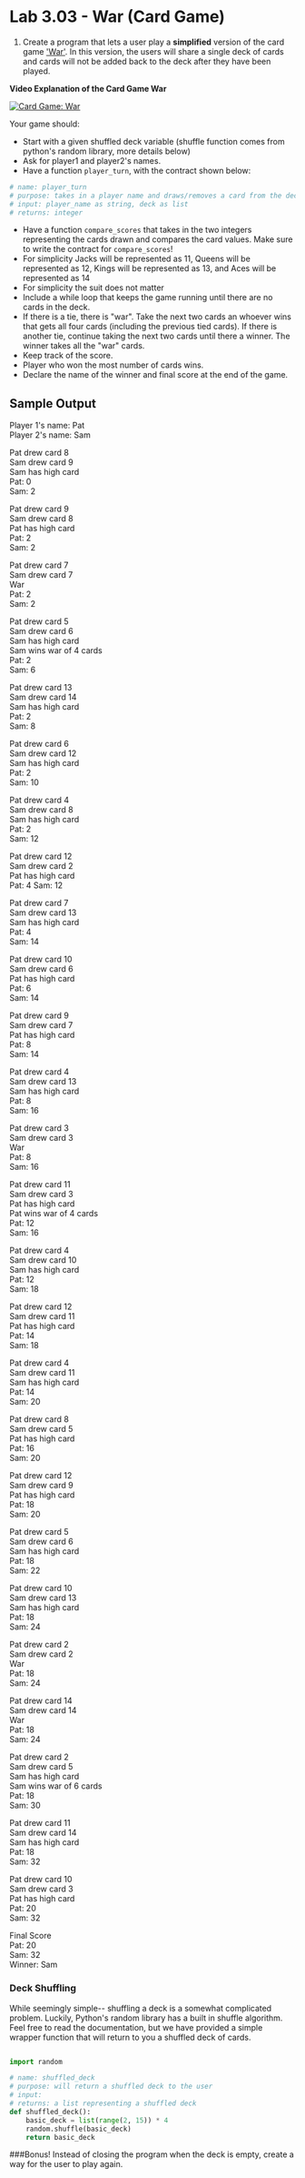 # Lab 3.03 - War (Card Game)

1) Create a program that lets a user play a **simplified** version of the card game ['War'](http://www.pagat.com/war/war.html).  In this version, the users will share a single deck of cards and cards will not be added back to the deck after they have been played.

**Video Explanation of the Card Game War**

[![Card Game: War](https://img.youtube.com/vi/G4DhzhDlXFM/0.jpg)](https://youtu.be/G4DhzhDlXFM)

Your game should:

* Start with a given shuffled deck variable (shuffle function comes from python's random library, more details below)
* Ask for player1 and player2's names.
* Have a function `player_turn`, with the contract shown below:

```python
# name: player_turn
# purpose: takes in a player name and draws/removes a card from the deck, prints "user drew card x", and returns the value
# input: player_name as string, deck as list
# returns: integer
```
* Have a function `compare_scores` that takes in the two integers representing the cards drawn and compares the card values. Make sure to write the contract for `compare_scores`!
* For simplicity Jacks will be represented as 11, Queens will be represented as 12, Kings will be represented as 13, and Aces will be represented as 14
* For simplicity the suit does not matter
* Include a while loop that keeps the game running until there are no cards in the deck.
* If there is a tie, there is "war".  Take the next two cards an whoever wins that gets all four cards (including the previous tied cards).  If there is another tie, continue taking the next two cards until there a winner.  The winner takes all the "war" cards.
* Keep track of the score.
* Player who won the most number of cards wins.
* Declare the name of the winner and final score at the end of the game.

## Sample Output
Player 1's name: Pat  
Player 2's name: Sam  


Pat drew card 8  
Sam drew card 9  
Sam has high card  
Pat: 0  
Sam: 2  

Pat drew card 9  
Sam drew card 8  
Pat has high card  
Pat: 2  
Sam: 2 

Pat drew card 7  
Sam drew card 7  
War  
Pat: 2  
Sam: 2  

Pat drew card 5  
Sam drew card 6  
Sam has high card  
Sam wins war of 4 cards  
Pat: 2  
Sam: 6  

Pat drew card 13  
Sam drew card 14  
Sam has high card  
Pat: 2  
Sam: 8  

Pat drew card 6  
Sam drew card 12  
Sam has high card  
Pat: 2  
Sam: 10  

Pat drew card 4  
Sam drew card 8  
Sam has high card  
Pat: 2  
Sam: 12  

Pat drew card 12  
Sam drew card 2  
Pat has high card  
Pat: 4 
Sam: 12  

Pat drew card 7  
Sam drew card 13  
Sam has high card  
Pat: 4  
Sam: 14  

Pat drew card 10  
Sam drew card 6  
Pat has high card  
Pat: 6  
Sam: 14  

Pat drew card 9  
Sam drew card 7  
Pat has high card   
Pat: 8  
Sam: 14  

Pat drew card 4  
Sam drew card 13  
Sam has high card  
Pat: 8  
Sam: 16  

Pat drew card 3  
Sam drew card 3  
War  
Pat: 8  
Sam: 16  

Pat drew card 11  
Sam drew card 3  
Pat has high card  
Pat wins war of 4 cards  
Pat: 12  
Sam: 16  

Pat drew card 4  
Sam drew card 10  
Sam has high card   
Pat: 12  
Sam: 18  

Pat drew card 12  
Sam drew card 11  
Pat has high card  
Pat: 14  
Sam: 18  

Pat drew card 4  
Sam drew card 11  
Sam has high card   
Pat: 14  
Sam: 20  

Pat drew card 8  
Sam drew card 5  
Pat has high card  
Pat: 16  
Sam: 20  

Pat drew card 12  
Sam drew card 9  
Pat has high card  
Pat: 18  
Sam: 20  

Pat drew card 5  
Sam drew card 6  
Sam has high card  
Pat: 18  
Sam: 22  

Pat drew card 10  
Sam drew card 13  
Sam has high card  
Pat: 18  
Sam: 24  

Pat drew card 2  
Sam drew card 2  
War  
Pat: 18  
Sam: 24  

Pat drew card 14  
Sam drew card 14  
War  
Pat: 18  
Sam: 24  

Pat drew card 2  
Sam drew card 5  
Sam has high card  
Sam wins war of 6 cards  
Pat: 18  
Sam: 30  

Pat drew card 11  
Sam drew card 14  
Sam has high card  
Pat: 18  
Sam: 32  

Pat drew card 10  
Sam drew card 3  
Pat has high card  
Pat: 20  
Sam: 32  

Final Score  
Pat: 20  
Sam: 32  
Winner: Sam  

### Deck Shuffling

While seemingly simple-- shuffling a deck is a somewhat complicated problem. Luckily, Python's random library has a built in shuffle algorithm. Feel free to read the documentation, but we have provided a simple wrapper function that will return to you a shuffled deck of cards.

```python

import random

# name: shuffled_deck
# purpose: will return a shuffled deck to the user
# input:
# returns: a list representing a shuffled deck
def shuffled_deck():
	basic_deck = list(range(2, 15)) * 4
	random.shuffle(basic_deck)
	return basic_deck
```

###Bonus!
Instead of closing the program when the deck is empty, create a way for the user to play again.
